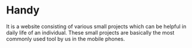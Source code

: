 # Handy

It is a website consisting of various small projects which can be helpful in daily life of an individual. These small projects are basically the most commonly used tool by us in the mobile phones.
